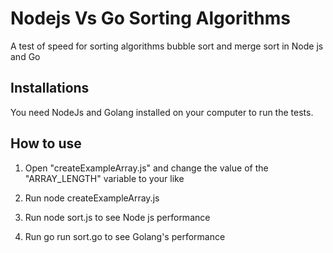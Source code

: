 # Nodejs Vs Go Sorting Algorithms

A test of speed for sorting algorithms bubble sort and merge sort in Node js and Go

## Installations

You need NodeJs and Golang installed on your computer to run the tests.

## How to use

1. Open "createExampleArray.js" and change the value of the "ARRAY_LENGTH" variable to your like

2. Run node createExampleArray.js

3. Run node sort.js to see Node js performance

4. Run go run sort.go to see Golang's performance
